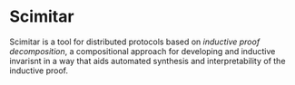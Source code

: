 # Scimitar
Scimitar is a tool for distributed protocols based on _inductive proof decomposition_, a compositional approach for developing and inductive invarisnt in a way that aids automated synthesis and interpretability of the inductive proof.
